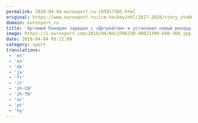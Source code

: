 ```yaml
---
permalink: 2018-04-04-eurosport.ru-105917385.html
original: https://www.eurosport.ru/ice-hockey/nhl/2017-2018/story_sto6699752.shtml
domain: eurosport.ru
title: 'Артемий Панарин зарешал с «Детройтом» и установил новый рекорд «Коламбуса» по очкам за сезон'
image: https://i.eurosport.com/2018/04/04/2306230-48023399-640-360.jpg
date: 2018-04-04 05:21:09
category: sport
translations: 
 - 'en'
 - 'es'
 - 'de'
 - 'ja'
 - 'fr'
 - 'it'
 - 'zh-CN'
 - 'zh-TW'
 - 'ar'
 - 'pt'
 - 'hy'
---
```


